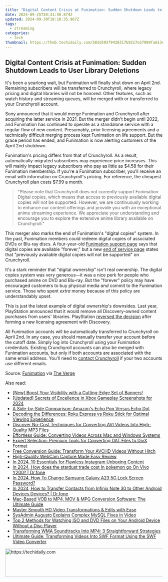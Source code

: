 ```yaml
---
title: "Digital Content Crisis at Funimation: Sudden Shutdown Leads to User Library Deletions"
date: 2024-09-25T20:31:50.874Z
updated: 2024-09-30T18:10:35.967Z
tags:
  - streaming
categories:
  - tech
thumbnail: https://thmb.techidaily.com/503d593f9428317b9217e37989fa613e5c3305adb6e8017e4b8755b0efa649e5.png
---
```


## Digital Content Crisis at Funimation: Sudden Shutdown Leads to User Library Deletions

It's been a yearlong wait, but Funimation will finally shut down on April 2nd. Remaining subscribers will be transferred to Crunchyroll, where legacy pricing and digital libraries will not be honored. Other features, such as watch history and streaming queues, will be merged with or transferred to your Crunchyroll account.

 Sony announced that it would merge Funimation and Crunchyroll after acquiring the latter service in 2021\. But the merger didn't begin until 2022, and Funimation has continued to operate as a standalone service with a regular flow of new content. Presumably, prior licensing agreements and a technically difficult merging process kept Funimation on life support. But the grace period has ended, and Funimation is now alerting customers of the April 2nd shutdown.

 Funimation's pricing differs from that of Crunchyroll. As a result, automatically-migrated subscribers may experience price increases. This will mainly impact legacy subscribers who pay as little as $4.58 for their Funimation membership. If you're a Funimation subscriber, you'll receive an email with information on Crunchyroll's pricing. For reference, the cheapest Crunchyroll plan costs $7.99 a month.

> "Please note that Crunchyroll does not currently support Funimation Digital copies, which means that access to previously available digital copies will not be supported. However, we are continuously working to enhance our content offerings and provide you with an exceptional anime streaming experience. We appreciate your understanding and encourage you to explore the extensive anime library available on Crunchyroll."

 This merger also marks the end of Funimation's "digital copies" system. In the past, Funimation members could redeem digital copies of associated DVDs or Blu-ray discs. A four-year-old [Funimation supoprt page](https://help.funimation.com/hc/en-us/articles/360046822091-How-long-do-I-get-to-keep-streaming-the-Digital-Copy-videos) says that digital copies are available "forever," but a new [end of service page](https://help.funimation.com/hc/en-us/articles/23103586580244-Funimation-End-of-services) states that "previously available digital copies will not be supported" on Crunchyroll.

 It's a stark reminder that "digital ownership" isn't real ownership. The digital copies system was very generous—it was a nice perk for people who purchased anime on DVD and Blu-ray. But the "forever" policy may have encouraged customers to buy physical media _and_ commit to the Funimation service. Those who spent _extra_ money because of this policy are understandably upset.

 This is just the latest example of digital ownership's downsides. Last year, PlayStation announced that it would remove all Discovery-owned content purchases from users' libraries. PlayStation [reversed the decision](https://vp-tips.techidaily.com/updated-from-picture-to-paragraph-text-on-windows-and-mac-photos-for-2024/) after forming a new licensing agreement with Discovery.

 All Funimation accounts will be automatically transferred to Crunchyroll on April 2nd. In any case, you should manually transfer your account before the cutoff date. Simply log into Crunchyroll using your Funimation credentials. Existing Crunchyroll accounts can also be merged with Funimation accounts, but only if both accounts are associated with the same email address. You'll need to [contact Crunchyroll](https://help.crunchyroll.com/hc/en-us/requests/new) if your two accounts use different emails.

 Source: [Funimation](https://help.funimation.com/hc/en-us/articles/23103586580244-Funimation-End-of-services) via [The Verge](https://www.theverge.com/2024/2/8/24065940/funimation-shutdown-crunchyroll-digital-library)

<ins class="adsbygoogle"
     style="display:block"
     data-ad-format="autorelaxed"
     data-ad-client="ca-pub-7571918770474297"
     data-ad-slot="1223367746"></ins>

<ins class="adsbygoogle"
     style="display:block"
     data-ad-client="ca-pub-7571918770474297"
     data-ad-slot="8358498916"
     data-ad-format="auto"
     data-full-width-responsive="true"></ins>

<span class="atpl-alsoreadstyle">Also read:</span>
<div><ul>
<li><a href="https://facebook-record-videos.techidaily.com/new-boost-your-visibility-with-a-cutting-edge-set-of-banners/"><u>[New] Boost Your Visibility with a Cutting-Edge Set of Banners!</u></a></li>
<li><a href="https://digital-screen-recording.techidaily.com/updated-secrets-of-excellence-in-xbox-gameplay-screenshots-for-2024/"><u>[Updated] Secrets of Excellence in Xbox Gameplay Screenshots for 2024</u></a></li>
<li><a href="https://buynow-reviews.techidaily.com/a-side-by-side-comparison-amazons-echo-pop-versus-echo-dot/"><u>A Side-by-Side Comparison: Amazon's Echo Pop Versus Echo Dot</u></a></li>
<li><a href="https://techno-recovery.techidaily.com/decoding-the-differences-roku-express-vs-roku-stick-for-optimal-viewing-experience/"><u>Decoding the Differences: Roku Express vs Roku Stick for Optimal Viewing Experience</u></a></li>
<li><a href="https://media-tips.techidaily.com/discover-no-cost-techniques-for-converting-avi-videos-into-high-quality-mp3-files/"><u>Discover No-Cost Techniques for Converting AVI Videos Into High-Quality MP3 Files</u></a></li>
<li><a href="https://media-tips.techidaily.com/effortless-guide-converting-videos-across-mac-and-windows-systems/"><u>Effortless Guide: Converting Videos Across Mac and Windows Systems</u></a></li>
<li><a href="https://media-tips.techidaily.com/expert-selection-premium-tools-for-converting-dat-files-to-divx-format/"><u>Expert Selection: Premium Tools for Converting DAT Files to DivX Format</u></a></li>
<li><a href="https://media-tips.techidaily.com/free-conversion-guide-transform-your-avchd-videos-without-hitch/"><u>Free Conversion Guide: Transform Your AVCHD Videos Without Hitch</u></a></li>
<li><a href="https://screen-capture.techidaily.com/high-quality-webcam-capture-made-easy-review/"><u>High-Quality WebCam Capture Made Easy Review</u></a></li>
<li><a href="https://fox-friendly.techidaily.com/in-2024-10-essentials-for-flawless-instagram-unboxing-content/"><u>In 2024, 10 Essentials for Flawless Instagram Unboxing Content</u></a></li>
<li><a href="https://change-location.techidaily.com/in-2024-how-does-the-stardust-trade-cost-in-pokemon-go-on-vivo-y200-drfone-by-drfone-virtual-android/"><u>In 2024, How does the stardust trade cost In pokemon go On Vivo Y200? | Dr.fone</u></a></li>
<li><a href="https://android-unlock.techidaily.com/in-2024-how-to-change-samsung-galaxy-a23-5g-lock-screen-password-by-drfone-android/"><u>In 2024, How To Change Samsung Galaxy A23 5G Lock Screen Password?</u></a></li>
<li><a href="https://android-transfer.techidaily.com/in-2024-how-to-transfer-contacts-from-infinix-note-30-to-other-android-devices-devices-drfone-by-drfone-transfer-from-android-transfer-from-android/"><u>In 2024, How to Transfer Contacts from Infinix Note 30 to Other Android Devices Devices? | Dr.fone</u></a></li>
<li><a href="https://media-tips.techidaily.com/mac-based-vob-to-mp4-mov-and-mpg-conversion-software-the-ultimate-guide/"><u>Mac-Based VOB to MP4, MOV & MPG Conversion Software: The Ultimate Guide</u></a></li>
<li><a href="https://media-tips.techidaily.com/master-smooth-hd-video-transformations-and-edits-with-ease/"><u>Master Smooth HD Video Transformations & Edits with Ease</u></a></li>
<li><a href="https://data-wizards.techidaily.com/sysadmin-augusto-explains-complex-mysql-fixes-in-video/"><u>SysAdmin Augusto Explains Complex MySQL Fixes in Video</u></a></li>
<li><a href="https://media-tips.techidaily.com/top-2-methods-for-watching-iso-and-dvd-files-on-your-android-device-without-a-disc-player/"><u>Top 2 Methods for Watching ISO and DVD Files on Your Android Device Without a Disc Player</u></a></li>
<li><a href="https://media-tips.techidaily.com/transforming-wma-soundtracks-into-mp4-3-straightforward-strategies/"><u>Transforming WMA Soundtracks Into MP4: 3 Straightforward Strategies</u></a></li>
<li><a href="https://media-tips.techidaily.com/ultimate-guide-transforming-videos-into-swf-format-using-the-swf-video-converter/"><u>Ultimate Guide: Transforming Videos Into SWF Format Using the SWF Video Converter</u></a></li>
</ul></div>

<!-- affiliate ads begin -->
<a href="https://appsumo.8odi.net/c/5597632/2137395/7443" target="_top" id="2137395">
  <img src="//a.impactradius-go.com/display-ad/7443-2137395" border="0" alt="https://techidaily.com" width="728" height="90"/>
</a>
<img height="0" width="0" src="https://appsumo.8odi.net/i/5597632/2137395/7443" style="position:absolute;visibility:hidden;" border="0" />
<!-- affiliate ads end -->


